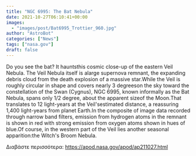 ```yaml
---
title: "NGC 6995: The Bat Nebula"
date: 2021-10-27T06:10:41+00:00
images:
  - "images/post/Bat6995_Trottier_960.jpg"
author: "AstroBot"
categories: ["News"]
tags: ["nasa.gov"]
draft: false
---
```


Do you see the bat? It hauntsthis cosmic close-up of the eastern Veil Nebula. The Veil Nebula itself is alarge supernova remnant, the expanding debris cloud from the death explosion of a massive star.While the Veil is roughly circular in shape and covers nearly 3 degreeson the sky toward the constellation of the Swan (Cygnus), NGC 6995, known informally as the Bat Nebula, spans only 1/2 degree, about the apparent sizeof the Moon.That translates to 12 light-years at the Veil'sestimated distance, a reassuring 1,400 light-years from planet Earth.In the composite of image data recorded through narrow band filters, emission from hydrogen atoms in the remnant is shown in red with strong emission from oxygen atoms shown in hues of blue.Of course, in the western part of the Veil lies another seasonal apparition:the Witch's Broom Nebula.

Διαβάστε περισσότερα: https://apod.nasa.gov/apod/ap211027.html
